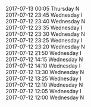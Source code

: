 2017-07-13 00:05 Thursday  N  
2017-07-12 23:45 Wednesday  I  
2017-07-12 23:40 Wednesday  N  
2017-07-12 23:35 Wednesday  I  
2017-07-12 23:30 Wednesday  N  
2017-07-12 23:25 Wednesday  I  
2017-07-12 23:20 Wednesday  N  
2017-07-12 21:50 Wednesday  I  
2017-07-12 14:15 Wednesday  N  
2017-07-12 14:10 Wednesday  I  
2017-07-12 13:30 Wednesday  N  
2017-07-12 13:25 Wednesday  I  
2017-07-12 12:10 Wednesday  N  
2017-07-12 12:05 Wednesday  I  
2017-07-12 12:00 Wednesday  N  
